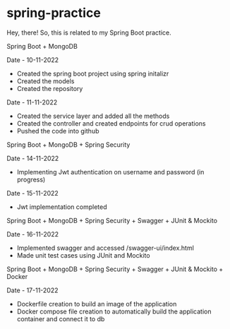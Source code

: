 # spring-practice

Hey, there! So, this is related to my Spring Boot practice.

Spring Boot + MongoDB

Date - 10-11-2022
- Created the spring boot project using spring initalizr
- Created the models
- Created the repository

Date - 11-11-2022
- Created the service layer and added all the methods
- Created the controller and created endpoints for crud operations
- Pushed the code into github

Spring Boot + MongoDB + Spring Security

Date - 14-11-2022
- Implementing Jwt authentication on username and password (in progress)

Date - 15-11-2022
- Jwt implementation completed

Spring Boot + MongoDB + Spring Security + Swagger + JUnit & Mockito

Date - 16-11-2022
- Implemented swagger and accessed /swagger-ui/index.html
- Made unit test cases using JUnit and Mockito

Spring Boot + MongoDB + Spring Security + Swagger + JUnit & Mockito + Docker

Date - 17-11-2022
- Dockerfile creation to build an image of the application
- Docker compose file creation to automatically build the application container and connect it to db

